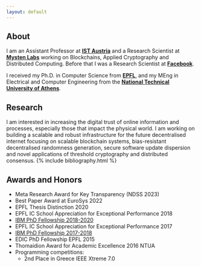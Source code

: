 ```yaml
---
layout: default
---
```

## About

I am an Assistant Professor at **[IST Austria](https://ist.ac.at/en/research/kokoris-group/)** and a Research Scientist at **[Mysten Labs](https://mystenlabs.com/)** working on Blockchains, Applied Cryptography and Distributed Computing. Before that I was a Research Scientist at **[Facebook](https://ch.linkedin.com/in/eleftherios-kokoris-kogias-52836274)**. 

I received my Ph.D. in Computer Science from  **[EPFL](https://people.epfl.ch/eleftherios.kokoriskogias?lang=en)**, 
and my MEng in Electrical and Computer Engineering from the **[National Technical University of Athens](https://www.ece.ntua.gr/en)**.

## Research

I am interested in increasing the digital trust of online information and processes, especially those that impact the physical world.
I am working on building a scalable and robust infrastructure for the future decentralised internet focusing on scalable blockchain systems, bias-resistant decentralised randomness generation, secure software update dispersion and novel applications of threshold cryptography and distributed consensus.
{% include bibliography.html %}

## Awards and Honors
*   Meta Research Award for Key Transparency (NDSS 2023)
*   Best Paper Award at EuroSys 2022
*   EPFL Thesis Distinction 2020
*   EPFL IC School Appreciation for Exceptional Performance 2018
*   [IBM PhD Fellowship 2018-2020](https://actu.epfl.ch/news/a-second-ibm-fellowship-awarded-to-lefteris-koko-2/)
*   EPFL IC School Appreciation for Exceptional Performance 2017
*   [IBM PhD Fellowship 2017-2018](https://actu.epfl.ch/news/ibm-fellowship-given-to-lefteris-kokoris-kogias/)
*   EDIC PhD Fellowship EPFL 2015
*   Thomaidion Award for Academic Excellence 2016 NTUA
*   Programming competitions:
    *   2nd Place in Greece IEEE Xtreme 7.0
  